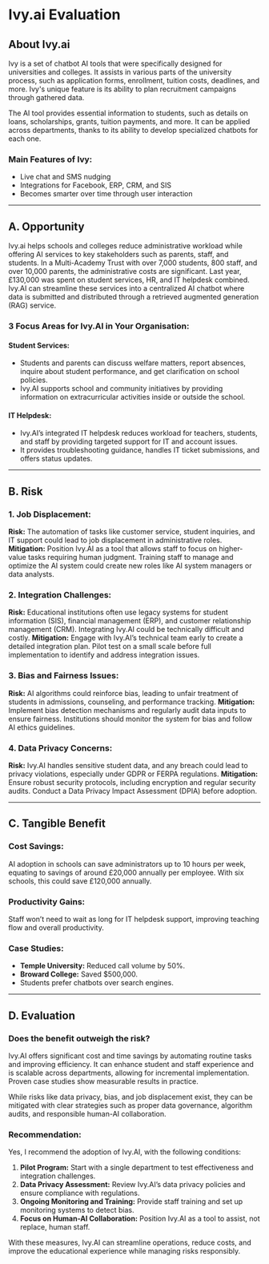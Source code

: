 
# Ivy.ai Evaluation

## About Ivy.ai

Ivy is a set of chatbot AI tools that were specifically designed for universities and colleges. It assists in various parts of the university process, such as application forms, enrollment, tuition costs, deadlines, and more. Ivy's unique feature is its ability to plan recruitment campaigns through gathered data. 

The AI tool provides essential information to students, such as details on loans, scholarships, grants, tuition payments, and more. It can be applied across departments, thanks to its ability to develop specialized chatbots for each one.

### Main Features of Ivy:
- Live chat and SMS nudging
- Integrations for Facebook, ERP, CRM, and SIS
- Becomes smarter over time through user interaction

---

## A. Opportunity

Ivy.ai helps schools and colleges reduce administrative workload while offering AI services to key stakeholders such as parents, staff, and students. In a Multi-Academy Trust with over 7,000 students, 800 staff, and over 10,000 parents, the administrative costs are significant. Last year, £130,000 was spent on student services, HR, and IT helpdesk combined. Ivy.AI can streamline these services into a centralized AI chatbot where data is submitted and distributed through a retrieved augmented generation (RAG) service.

### 3 Focus Areas for Ivy.AI in Your Organisation:

#### Student Services:
- Students and parents can discuss welfare matters, report absences, inquire about student performance, and get clarification on school policies.
- Ivy.AI supports school and community initiatives by providing information on extracurricular activities inside or outside the school.

#### IT Helpdesk:
- Ivy.AI’s integrated IT helpdesk reduces workload for teachers, students, and staff by providing targeted support for IT and account issues.
- It provides troubleshooting guidance, handles IT ticket submissions, and offers status updates.

---

## B. Risk

### 1. Job Displacement:
**Risk:** The automation of tasks like customer service, student inquiries, and IT support could lead to job displacement in administrative roles.
**Mitigation:** Position Ivy.AI as a tool that allows staff to focus on higher-value tasks requiring human judgment. Training staff to manage and optimize the AI system could create new roles like AI system managers or data analysts.

### 2. Integration Challenges:
**Risk:** Educational institutions often use legacy systems for student information (SIS), financial management (ERP), and customer relationship management (CRM). Integrating Ivy.AI could be technically difficult and costly.
**Mitigation:** Engage with Ivy.AI’s technical team early to create a detailed integration plan. Pilot test on a small scale before full implementation to identify and address integration issues.

### 3. Bias and Fairness Issues:
**Risk:** AI algorithms could reinforce bias, leading to unfair treatment of students in admissions, counseling, and performance tracking.
**Mitigation:** Implement bias detection mechanisms and regularly audit data inputs to ensure fairness. Institutions should monitor the system for bias and follow AI ethics guidelines.

### 4. Data Privacy Concerns:
**Risk:** Ivy.AI handles sensitive student data, and any breach could lead to privacy violations, especially under GDPR or FERPA regulations.
**Mitigation:** Ensure robust security protocols, including encryption and regular security audits. Conduct a Data Privacy Impact Assessment (DPIA) before adoption.

---

## C. Tangible Benefit

### Cost Savings:
AI adoption in schools can save administrators up to 10 hours per week, equating to savings of around £20,000 annually per employee. With six schools, this could save £120,000 annually.

### Productivity Gains:
Staff won’t need to wait as long for IT helpdesk support, improving teaching flow and overall productivity.

### Case Studies:
- **Temple University:** Reduced call volume by 50%.
- **Broward College:** Saved $500,000.
- Students prefer chatbots over search engines.

---

## D. Evaluation

### Does the benefit outweigh the risk?

Ivy.AI offers significant cost and time savings by automating routine tasks and improving efficiency. It can enhance student and staff experience and is scalable across departments, allowing for incremental implementation. Proven case studies show measurable results in practice.

While risks like data privacy, bias, and job displacement exist, they can be mitigated with clear strategies such as proper data governance, algorithm audits, and responsible human-AI collaboration.

### Recommendation:

Yes, I recommend the adoption of Ivy.AI, with the following conditions:
1. **Pilot Program:** Start with a single department to test effectiveness and integration challenges.
2. **Data Privacy Assessment:** Review Ivy.AI’s data privacy policies and ensure compliance with regulations.
3. **Ongoing Monitoring and Training:** Provide staff training and set up monitoring systems to detect bias.
4. **Focus on Human-AI Collaboration:** Position Ivy.AI as a tool to assist, not replace, human staff.

With these measures, Ivy.AI can streamline operations, reduce costs, and improve the educational experience while managing risks responsibly.
